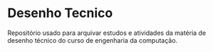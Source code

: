 # Desenho Tecnico
Repositório usado para arquivar estudos e atividades da matéria de desenho técnico do curso de engenharia da computação.
